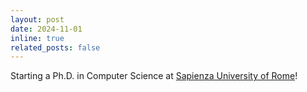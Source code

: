 ```yaml
---
layout: post
date: 2024-11-01 
inline: true
related_posts: false
---
```


Starting a Ph.D. in Computer Science at [Sapienza University of Rome](https://www.uniroma1.it/it/)!
